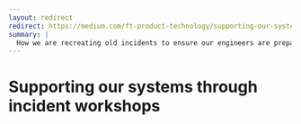 ```yaml
---
layout: redirect
redirect: https://medium.com/ft-product-technology/supporting-our-systems-through-incident-workshops-c0d22a4290b9
summary: |
  How we are recreating old incidents to ensure our engineers are prepared for the unexpected.
---
```


# Supporting our systems through incident workshops
